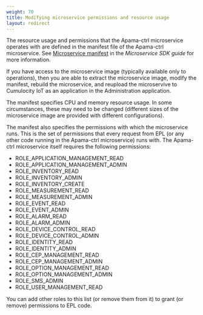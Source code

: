 ```yaml
---
weight: 70
title: Modifying microservice permissions and resource usage
layout: redirect
---
```


The resource usage and permissions that the Apama-ctrl microservice operates with are defined in the manifest file of the Apama-ctrl microservice. See [Microservice manifest](https://cumulocity.com/guides/microservice-sdk/concept/#manifest) in the *Microservice SDK guide* for more information. 

If you have access to the microservice image (typically available only to operations), then you are able to extract the microservice image, modify the manifest, rebuild the microservice, and reupload the microservive to Cumulocity IoT as an application in the Administration application.

The manifest specifies CPU and memory resource usage. In some circumstances, these may need to be changed (different sizes of the microservice image are provided with different configurations). 

The manifest also specifies the permissions with which the microservice runs. This is the set of permissions that every request from EPL (or any other code running in the Apama-ctrl microservice) runs with. The Apama-ctrl microservice itself requires the following permissions:

- ROLE_APPLICATION_MANAGEMENT_READ
- ROLE_APPLICATION_MANAGEMENT_ADMIN
- ROLE_INVENTORY_READ
- ROLE_INVENTORY_ADMIN
- ROLE_INVENTORY_CREATE
- ROLE_MEASUREMENT_READ
- ROLE_MEASUREMENT_ADMIN
- ROLE_EVENT_READ
- ROLE_EVENT_ADMIN
- ROLE_ALARM_READ
- ROLE_ALARM_ADMIN
- ROLE_DEVICE_CONTROL_READ
- ROLE_DEVICE_CONTROL_ADMIN
- ROLE_IDENTITY_READ
- ROLE_IDENTITY_ADMIN
- ROLE_CEP_MANAGEMENT_READ
- ROLE_CEP_MANAGEMENT_ADMIN
- ROLE_OPTION_MANAGEMENT_READ
- ROLE_OPTION_MANAGEMENT_ADMIN
- ROLE_SMS_ADMIN
- ROLE_USER_MANAGEMENT_READ

You can add other roles to this list (or remove them from it) to grant (or remove) permissions to EPL code. 